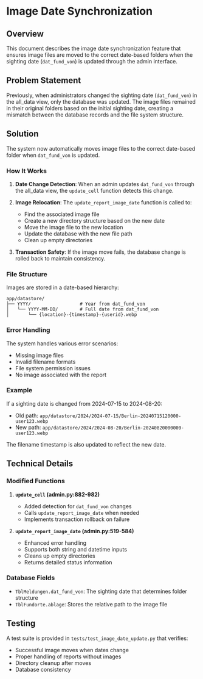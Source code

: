 # Image Date Synchronization

## Overview

This document describes the image date synchronization feature that ensures image files are moved to the correct date-based folders when the sighting date (`dat_fund_von`) is updated through the admin interface.

## Problem Statement

Previously, when administrators changed the sighting date (`dat_fund_von`) in the all_data view, only the database was updated. The image files remained in their original folders based on the initial sighting date, creating a mismatch between the database records and the file system structure.

## Solution

The system now automatically moves image files to the correct date-based folder when `dat_fund_von` is updated.

### How It Works

1. **Date Change Detection**: When an admin updates `dat_fund_von` through the all_data view, the `update_cell` function detects this change.

2. **Image Relocation**: The `update_report_image_date` function is called to:
   - Find the associated image file
   - Create a new directory structure based on the new date
   - Move the image file to the new location
   - Update the database with the new file path
   - Clean up empty directories

3. **Transaction Safety**: If the image move fails, the database change is rolled back to maintain consistency.

### File Structure

Images are stored in a date-based hierarchy:
```
app/datastore/
├── YYYY/                  # Year from dat_fund_von
│   └── YYYY-MM-DD/        # Full date from dat_fund_von
│       └── {location}-{timestamp}-{userid}.webp
```

### Error Handling

The system handles various error scenarios:
- Missing image files
- Invalid filename formats
- File system permission issues
- No image associated with the report

### Example

If a sighting date is changed from 2024-07-15 to 2024-08-20:
- Old path: `app/datastore/2024/2024-07-15/Berlin-20240715120000-user123.webp`
- New path: `app/datastore/2024/2024-08-20/Berlin-20240820000000-user123.webp`

The filename timestamp is also updated to reflect the new date.

## Technical Details

### Modified Functions

1. **`update_cell` (admin.py:882-982)**
   - Added detection for `dat_fund_von` changes
   - Calls `update_report_image_date` when needed
   - Implements transaction rollback on failure

2. **`update_report_image_date` (admin.py:519-584)**
   - Enhanced error handling
   - Supports both string and datetime inputs
   - Cleans up empty directories
   - Returns detailed status information

### Database Fields

- `TblMeldungen.dat_fund_von`: The sighting date that determines folder structure
- `TblFundorte.ablage`: Stores the relative path to the image file

## Testing

A test suite is provided in `tests/test_image_date_update.py` that verifies:
- Successful image moves when dates change
- Proper handling of reports without images
- Directory cleanup after moves
- Database consistency